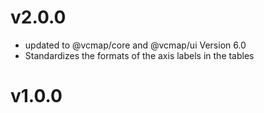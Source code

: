 # v2.0.0

- updated to @vcmap/core and @vcmap/ui Version 6.0
- Standardizes the formats of the axis labels in the tables

# v1.0.0
